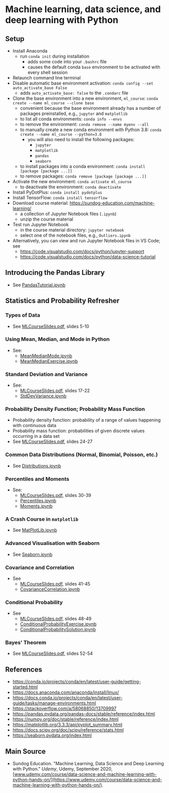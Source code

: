 # Machine learning, data science, and deep learning with Python

## Setup

- Install Anaconda
  - run `conda init` during installation
    - adds some code into your `.bashrc` file
    - causes the default conda `base` environment to be activated with every shell session
- Relaunch command line terminal
- Disable automatic base environment activation: `conda config --set auto_activate_base False`
  - adds `auto_activate_base: false` to the `.condarc` file
- Clone the base environment into a new environment, `ml_course`: `conda create --name ml_course --clone base`
  - convenient because the base environment already has a number of packages preinstalled, e.g., `jupyter` and `matplotlib`
  - to list all conda environments: `conda info --envs`
  - to remove the environment: `conda remove --name myenv --all`
  - to manually create a new conda environment with Python 3.8: `conda create --name ml_course --python=3.8`
    - you will also need to install the following packages:
      - `jupyter`
      - `matplotlib`
      - `pandas`
      - `seaborn`
  - to install packages into a conda environment: `conda install [package [package ...]]`
  - to remove packages: `conda remove [package [package ...]]`
- Activate the new environment: `conda activate ml_course`
  - to deactivate the environment: `conda deactivate`
- Install PyDotPlus: `conda install pydotplus`
- Install TensorFlow: `conda install tensorflow`
- Download course material: <https://sundog-education.com/machine-learning/>
  - a collection of Jupyter Notebook files (`.ipynb`)
  - unzip the course material
- Test run Jupyter Notebook
  - in the course material directory: `jupyter notebook`
  - select one of the notebook files, e.g., `Outliers.ipynb`
- Alternatively, you can view and run Jupyter Notebook files in VS Code; see
  - <https://code.visualstudio.com/docs/python/jupyter-support>
  - <https://code.visualstudio.com/docs/python/data-science-tutorial>

## Introducing the Pandas Library

- See [PandasTutorial.ipynb](MLCourse/PandasTutorial.ipynb)

## Statistics and Probability Refresher

### Types of Data

- See [MLCourseSlides.pdf](MLCourseSlides.pdf), slides 5-10

### Using Mean, Median, and Mode in Python

- See:
  - [MeanMedianMode.ipynb](MLCourse/MeanMedianMode.ipynb)
  - [MeanMedianExercise.ipynb](MLCourse/MeanMedianExercise.ipynb)

### Standard Deviation and Variance

- See:
  - [MLCourseSlides.pdf](MLCourseSlides.pdf), slides 17-22
  - [StdDevVariance.ipynb](MLCourse/StdDevVariance.ipynb)

### Probability Density Function; Probability Mass Function

- Probability density function: probability of a range of values happening with continuous data
- Probability mass function: probabilities of given discrete values occurring in a data set
- See [MLCourseSlides.pdf](MLCourseSlides.pdf), slides 24-27

### Common Data Distributions (Normal, Binomial, Poisson, etc.)

- See [Distributions.ipynb](MLCourse/Distributions.ipynb)

### Percentiles and Moments

- See:
  - [MLCourseSlides.pdf](MLCourseSlides.pdf), slides 30-39
  - [Percentiles.ipynb](MLCourse/Percentiles.ipynb)
  - [Moments.ipynb](MLCourse/Moments.ipynb)

### A Crash Course in `matplotlib`

- See [MatPlotLib.ipynb](MLCourse/MatPlotLib.ipynb)

### Advanced Visualisation with Seaborn

- See [Seaborn.ipynb](MLCourse/Seaborn.ipynb)

### Covariance and Correlation

- See
  - [MLCourseSlides.pdf](MLCourseSlides.pdf), slides 41-45
  - [CovarianceCorrelation.ipynb](MLCourse/CovarianceCorrelation.ipynb)

### Conditional Probability

- See
  - [MLCourseSlides.pdf](MLCourseSlides.pdf), slides 48-49
  - [ConditionalProbabilityExercise.ipynb](MLCourse/ConditionalProbabilityExercise.ipynb)
  - [ConditionalProbabilitySolution.ipynb](MLCourse/ConditionalProbabilitySolution.ipynb)

### Bayes' Theorem

- See [MLCourseSlides.pdf](MLCourseSlides.pdf), slides 52-54

## References

- <https://conda.io/projects/conda/en/latest/user-guide/getting-started.html>
- <https://docs.anaconda.com/anaconda/install/linux/>
- <https://docs.conda.io/projects/conda/en/latest/user-guide/tasks/manage-environments.html>
- <https://stackoverflow.com/a/58068850/13709997>
- <https://pandas.pydata.org/pandas-docs/stable/reference/index.html>
- <https://numpy.org/doc/stable/reference/index.html>
- <https://matplotlib.org/3.3.3/api/pyplot_summary.html>
- <https://docs.scipy.org/doc/scipy/reference/stats.html>
- <https://seaborn.pydata.org/index.html>

## Main Source

- Sundog Education. "Machine Learning, Data Science and Deep Learning with Python." _Udemy_, Udemy, September 2020, [www.udemy.com/course/data-science-and-machine-learning-with-python-hands-on/](https://www.udemy.com/course/data-science-and-machine-learning-with-python-hands-on/).
